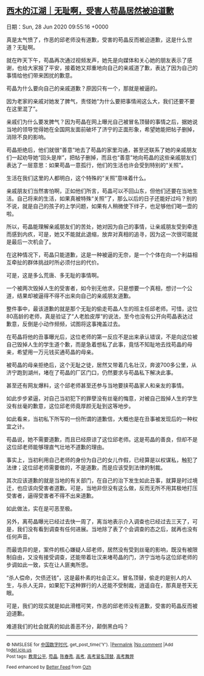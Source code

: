 [西木的江湖｜无耻啊，受害人苟晶居然被迫道歉](https://chinadigitaltimes.net/chinese/2020/06/%e8%a5%bf%e6%9c%a8%e7%9a%84%e6%b1%9f%e6%b9%96%ef%bd%9c%e6%97%a0%e8%80%bb%e5%95%8a%ef%bc%8c%e5%8f%97%e5%ae%b3%e4%ba%ba%e8%8b%9f%e6%99%b6%e5%b1%85%e7%84%b6%e8%a2%ab%e8%bf%ab%e9%81%93%e6%ad%89/)
------
日期：Sun, 28 Jun 2020 09:55:16 +0000

<p>真是太气愤了，作恶的邱老师没有道歉，受害的苟晶反而被迫道歉，这是什么世道？无耻啊。</p><p>就在昨天下午，苟晶再次通过视频发声，她先是向媒体和关心她的朋友表示了感谢，也给大家报了平安，接着她又郑重地向自己的亲戚道了歉，表达了因为自己的事情给他们带来困扰的歉意。</p><p>苟晶为什么要向自己的亲戚道歉？原因只有一个，那就是被逼的。</p><p>因为老家的亲戚对她发了脾气，责怪她“为什么要把事情闹这么大，我们还要不要在这里混了”。</p><p>亲戚们为什么要发脾气？因为苟晶在网上曝光自己被冒名顶替的事情之后，据她说当地的领导觉得她在全国网友面前破坏了济宁的正面形象，希望她能把帖子删掉，消除不良的影响。</p><p>苟晶拒绝后，他们就很“善意”地去了苟晶的家里沟通，甚至还联系了她的亲戚朋友们一起劝导她“回头是岸”，把帖子删掉，而且也“善意”地向苟晶的这些亲戚朋友们表达了一层意思：如果苟晶一意孤行，他们的生活也许会受到特别的“关照”。</p><p>生活在我们这里的人都明白，这个特殊的“关照”意味着什么。</p><p>亲戚朋友们当然害怕啊，正如他们所言，苟晶可以不回山东，但他们还要在当地生活。自己将来的生活，如果真被特殊“关照”了，那么以后的日子还能好过吗？别的不说，就是自己的孩子的上学问题，如果有人稍微使下绊子，也足够他们喝一壶的啦。</p><p>所以，苟晶能理解亲戚朋友们的苦处，她对因为自己的事情，让亲戚朋友受到牵连而感到内疚，可是，她又不能就此退缩，放弃对真相的追寻，因为这一次很可能就是最后一次机会了。</p><p>在这种情况下，苟晶只能道歉，这是一种被逼的无奈，是一个个体在向一个利益相互牵扯的群体挑战时所必须付出的代价。</p><p>可是，这是多么荒唐、多无耻的事情啊。</p><p>一个被两次毁掉人生的受害者，如今别无他求，只是想要一个真相，想讨一个公道，结果却被逼得不得不出来向自己的亲戚朋友道歉。</p><p>整件事中，最该道歉的就是那个无耻的偷走苟晶人生的班主任邱老师。可惜，这位80高龄的老师，真是验证了“人老脸皮厚”的说法，至今也没有公开向苟晶表达过歉意，反倒是小动作频频，试图将这事掩盖过去。</p><p>在苟晶将他的丑事曝光后，这位老师的第一反应不是出来承认错误，不是向这位被自己毁掉人生的学生道个歉，而是急着想私了此事，竟恬不知耻地去找苟晶的母亲，希望用一万元钱买通苟晶的母亲。</p><p>被苟晶的母亲拒绝后，这个无耻之徒，居然又带着几名壮汉，奔波700多公里，从济宁跑到湖州，堵在了苟晶的厂区门口，仍然要求与苟晶私下解决此事。</p><p>甚至还有网友爆料，这个邱老师甚至还参与当地要挟苟晶家人和亲友的事情。</p><p>如此步步紧逼，对自己当初犯下的罪孽没有丝毫的悔意，对被自己毁掉人生的学生没有丝毫的歉意，这位邱老师竟厚颜无耻到这等地步。</p><p>如此看来，当初私下所写的一份所谓的道歉信，大概也是在丑事被发现后的一种权宜之计。</p><p>苟晶说，她不需要道歉，而且已经原谅了这位邱老师。这是苟晶的善良，但却不是这位邱老师能够理直气壮地不道歉的理由。</p><p>事实上，当初利用自己老师的身份为自己的女儿作假，已经算是以权谋私，触犯了法律；这位邱老师需要做的，不是道歉，而是应该受到法律的制裁。</p><p>其次应该道歉的就是当地的有关部门，在自己的治下发生如此丑事，就算是时过境迁，也应该向受害者道歉。可是，当地非但没有这么做，反而无所不用其极地打压受害者，逼得受害者不得不出来道歉。</p><p>如此做法，实在是可恶至极。</p><p>另外，离苟晶曝光已经过去快一周了，离当地表示介入调查也已经过去三天了，可是，我们没有看到调查有任何进展。当地除了表了个会调查的态之后，就再也没有任何声音。</p><p>而最诡异的是，案件的核心嫌疑人邱老师，居然没有受到丝毫的影响，既没有被限制自由，又没有接受调查，还能带着壮汉来堵苟晶的门，济宁当地与这位邱老师的步调如此一致，实在让人匪夷所思。</p><p>“杀人偿命，欠债还钱”，这是最朴素的社会正义。冒名顶替，偷走的是别人的人生，与杀人无异，如果犯下这种罪行的人还能不受制裁，逍遥自在，那真是苍天无眼。</p><p>可是，我们的现实就是如此滑稽可笑，作恶的邱老师没有道歉，受害的苟晶反而被迫道歉。</p><p>难道我们的社会就真的如此善恶不分，颠倒黑白吗？</p><hr /><p><small>&copy; NMSLESE for <a href="https://chinadigitaltimes.net/chinese">中国数字时代</a>, get_post_time('Y'). |<a href="https://chinadigitaltimes.net/chinese/2020/06/%e8%a5%bf%e6%9c%a8%e7%9a%84%e6%b1%9f%e6%b9%96%ef%bd%9c%e6%97%a0%e8%80%bb%e5%95%8a%ef%bc%8c%e5%8f%97%e5%ae%b3%e4%ba%ba%e8%8b%9f%e6%99%b6%e5%b1%85%e7%84%b6%e8%a2%ab%e8%bf%ab%e9%81%93%e6%ad%89/">Permalink</a> |<a href="https://chinadigitaltimes.net/chinese/2020/06/%e8%a5%bf%e6%9c%a8%e7%9a%84%e6%b1%9f%e6%b9%96%ef%bd%9c%e6%97%a0%e8%80%bb%e5%95%8a%ef%bc%8c%e5%8f%97%e5%ae%b3%e4%ba%ba%e8%8b%9f%e6%99%b6%e5%b1%85%e7%84%b6%e8%a2%ab%e8%bf%ab%e9%81%93%e6%ad%89/#comments">No comment</a> |Add to<a href="http://del.icio.us/post?url=https://chinadigitaltimes.net/chinese/2020/06/%e8%a5%bf%e6%9c%a8%e7%9a%84%e6%b1%9f%e6%b9%96%ef%bd%9c%e6%97%a0%e8%80%bb%e5%95%8a%ef%bc%8c%e5%8f%97%e5%ae%b3%e4%ba%ba%e8%8b%9f%e6%99%b6%e5%b1%85%e7%84%b6%e8%a2%ab%e8%bf%ab%e9%81%93%e6%ad%89/&amp;title=西木的江湖｜无耻啊，受害人苟晶居然被迫道歉">del.icio.us</a><br/>Post tags: <a href="https://chinadigitaltimes.net/chinese/tag/%e6%95%99%e8%82%b2%e5%85%ac%e5%b9%b3/" rel="tag">教育公平</a>, <a href="https://chinadigitaltimes.net/chinese/tag/%e8%8b%9f%e6%99%b6/" rel="tag">苟晶</a>, <a href="https://chinadigitaltimes.net/chinese/tag/%e9%99%88%e6%98%a5%e7%a7%80/" rel="tag">陈春秀</a>, <a href="https://chinadigitaltimes.net/chinese/tag/%e9%ab%98%e8%80%83/" rel="tag">高考</a>, <a href="https://chinadigitaltimes.net/chinese/tag/%e9%ab%98%e8%80%83%e5%86%92%e5%90%8d%e9%a1%b6%e6%9b%bf/" rel="tag">高考冒名顶替</a>, <a href="https://chinadigitaltimes.net/chinese/tag/%e9%ab%98%e8%80%83%e8%88%9e%e5%bc%8a/" rel="tag">高考舞弊</a><br/></small></p><p><small>Feed enhanced by <a href='http://planetozh.com/blog/my-projects/wordpress-plugin-better-feed-rss/'>Better Feed</a> from  <a href='http://planetozh.com/blog/'>Ozh</a></small></p>

